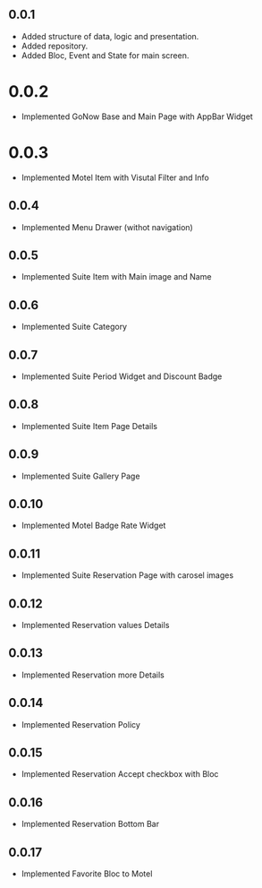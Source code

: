 ## 0.0.1

* Added structure of data, logic and presentation.
* Added repository.
* Added Bloc, Event and State for main screen.

# 0.0.2

* Implemented GoNow Base and Main Page with AppBar Widget

# 0.0.3

* Implemented Motel Item with Visutal Filter and Info

## 0.0.4

* Implemented Menu Drawer (withot navigation)

## 0.0.5

* Implemented Suite Item with Main image and Name


## 0.0.6

* Implemented Suite Category

## 0.0.7

* Implemented Suite Period Widget and Discount Badge


## 0.0.8

* Implemented Suite Item Page Details

## 0.0.9

* Implemented Suite Gallery Page

## 0.0.10

* Implemented Motel Badge Rate Widget


## 0.0.11

* Implemented Suite Reservation Page with carosel images

## 0.0.12

* Implemented Reservation values Details 

## 0.0.13

* Implemented Reservation more Details 

## 0.0.14

* Implemented Reservation Policy

## 0.0.15

* Implemented Reservation Accept checkbox with Bloc

## 0.0.16

* Implemented Reservation Bottom Bar

## 0.0.17

* Implemented Favorite Bloc to Motel
